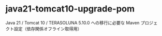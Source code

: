 # java21-tomcat10-upgrade-pom
Java 21 / Tomcat 10 / TERASOLUNA 5.10.0 への移行に必要な Maven プロジェクト設定（依存関係オフライン取得用）

